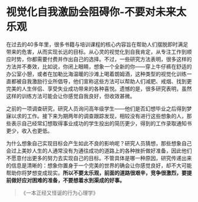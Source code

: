 # 视觉化自我激励会阻碍你-不要对未来太乐观

​	在过去的40多年里，很多书籍与培训课程的核心内容旨在帮助人们摆脱即时满足带来的危害，从而实现长远的目标。从心灵的视觉化到自我肯定，从专注工作到顺应时势，你都需要付费并作出自己的选择。不过，一些研究方法表明，很多这样的方法并不奏效，比如说，你闭上眼睛，想象一个全新的你——穿上牛仔裤在舒适的办公室小憩，或者在加勒比海温暖的沙滩上喝着朗姆酒，这种类型的视觉化训练一直都被自我激励行业所倡导，他们宣称这些方法可以帮助人们减肥、戒烟、找到更完美的人生伴侣、享受失业成功带来的各种喜悦。遗憾的是，很多研究表明，虽然这样的训练方法可能会让你感觉自我良好，但收效甚微。

​	之前的一项调查研究，研究人员询问高年级学生——他们是否幻想毕业之后得到梦寐以求的工作。接下来为期两年的调查跟踪发现，相较没有进行这些想象的人，那些表示自己经常幻想取得事业成功的学生投出的简历更少，得到的工作录取通知书更少，收入也更低。

​	为什么想象自己实现目标会产生如此不良的影响呢？研究人员猜想，那些想象自己会过上美妙人生的人通常没有为通往成功的道路上的各种挫折做好准备，因此他们不愿意付出更多的努力去实现自己的目标。不管具体是哪一种原因，研究传递出来的信息是清晰的：想象你置身于一个完美的世界的确会让你感觉良好，却不大可能帮助你将梦想变成现实。**所以不要太乐观，前面的道路很艰辛，竞争很激烈，要提前做好应对困难的准备，不要想着水到渠成的好事。**

> 《一本正经又怪诞的行为心理学》